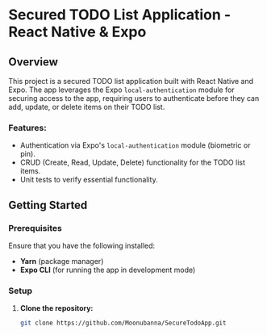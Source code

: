 # Secured TODO List Application - React Native & Expo

## Overview

This project is a secured TODO list application built with React Native and Expo. The app leverages the Expo `local-authentication` module for securing access to the app, requiring users to authenticate before they can add, update, or delete items on their TODO list. 

### Features:
- Authentication via Expo's `local-authentication` module (biometric or pin).
- CRUD (Create, Read, Update, Delete) functionality for the TODO list items.
- Unit tests to verify essential functionality.

## Getting Started

### Prerequisites

Ensure that you have the following installed:

- **Yarn** (package manager)
- **Expo CLI** (for running the app in development mode)

### Setup

1. **Clone the repository:**

   ```bash
   git clone https://github.com/Moonubanna/SecureTodoApp.git